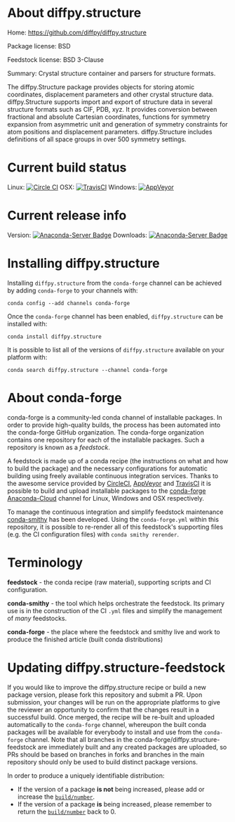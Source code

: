 About diffpy.structure
======================

Home: https://github.com/diffpy/diffpy.structure

Package license: BSD

Feedstock license: BSD 3-Clause

Summary: Crystal structure container and parsers for structure formats.

The diffpy.Structure package provides objects for storing atomic
coordinates, displacement parameters and other crystal structure data.
diffpy.Structure supports import and export of structure data in several
structure formats such as CIF, PDB, xyz. It provides conversion between
fractional and absolute Cartesian coordinates, functions for symmetry
expansion from asymmetric unit and generation of symmetry constraints for
atom positions and displacement parameters. diffpy.Structure includes
definitions of all space groups in over 500 symmetry settings.


Current build status
====================

Linux: [![Circle CI](https://circleci.com/gh/conda-forge/diffpy.structure-feedstock.svg?style=shield)](https://circleci.com/gh/conda-forge/diffpy.structure-feedstock)
OSX: [![TravisCI](https://travis-ci.org/conda-forge/diffpy.structure-feedstock.svg?branch=master)](https://travis-ci.org/conda-forge/diffpy.structure-feedstock)
Windows: [![AppVeyor](https://ci.appveyor.com/api/projects/status/github/conda-forge/diffpy.structure-feedstock?svg=True)](https://ci.appveyor.com/project/conda-forge/diffpy-structure-feedstock/branch/master)

Current release info
====================
Version: [![Anaconda-Server Badge](https://anaconda.org/conda-forge/diffpy.structure/badges/version.svg)](https://anaconda.org/conda-forge/diffpy.structure)
Downloads: [![Anaconda-Server Badge](https://anaconda.org/conda-forge/diffpy.structure/badges/downloads.svg)](https://anaconda.org/conda-forge/diffpy.structure)

Installing diffpy.structure
===========================

Installing `diffpy.structure` from the `conda-forge` channel can be achieved by adding `conda-forge` to your channels with:

```
conda config --add channels conda-forge
```

Once the `conda-forge` channel has been enabled, `diffpy.structure` can be installed with:

```
conda install diffpy.structure
```

It is possible to list all of the versions of `diffpy.structure` available on your platform with:

```
conda search diffpy.structure --channel conda-forge
```


About conda-forge
=================

conda-forge is a community-led conda channel of installable packages.
In order to provide high-quality builds, the process has been automated into the
conda-forge GitHub organization. The conda-forge organization contains one repository
for each of the installable packages. Such a repository is known as a *feedstock*.

A feedstock is made up of a conda recipe (the instructions on what and how to build
the package) and the necessary configurations for automatic building using freely
available continuous integration services. Thanks to the awesome service provided by
[CircleCI](https://circleci.com/), [AppVeyor](http://www.appveyor.com/)
and [TravisCI](https://travis-ci.org/) it is possible to build and upload installable
packages to the [conda-forge](https://anaconda.org/conda-forge)
[Anaconda-Cloud](http://docs.anaconda.org/) channel for Linux, Windows and OSX respectively.

To manage the continuous integration and simplify feedstock maintenance
[conda-smithy](http://github.com/conda-forge/conda-smithy) has been developed.
Using the ``conda-forge.yml`` within this repository, it is possible to re-render all of
this feedstock's supporting files (e.g. the CI configuration files) with ``conda smithy rerender``.


Terminology
===========

**feedstock** - the conda recipe (raw material), supporting scripts and CI configuration.

**conda-smithy** - the tool which helps orchestrate the feedstock.
                   Its primary use is in the construction of the CI ``.yml`` files
                   and simplify the management of *many* feedstocks.

**conda-forge** - the place where the feedstock and smithy live and work to
                  produce the finished article (built conda distributions)


Updating diffpy.structure-feedstock
===================================

If you would like to improve the diffpy.structure recipe or build a new
package version, please fork this repository and submit a PR. Upon submission,
your changes will be run on the appropriate platforms to give the reviewer an
opportunity to confirm that the changes result in a successful build. Once
merged, the recipe will be re-built and uploaded automatically to the
`conda-forge` channel, whereupon the built conda packages will be available for
everybody to install and use from the `conda-forge` channel.
Note that all branches in the conda-forge/diffpy.structure-feedstock are
immediately built and any created packages are uploaded, so PRs should be based
on branches in forks and branches in the main repository should only be used to
build distinct package versions.

In order to produce a uniquely identifiable distribution:
 * If the version of a package **is not** being increased, please add or increase
   the [``build/number``](http://conda.pydata.org/docs/building/meta-yaml.html#build-number-and-string).
 * If the version of a package **is** being increased, please remember to return
   the [``build/number``](http://conda.pydata.org/docs/building/meta-yaml.html#build-number-and-string)
   back to 0.
